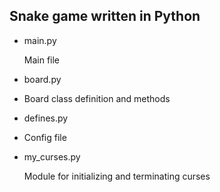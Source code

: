 <h2>Snake game written in Python</h2>

<ul>
<li>main.py</li>
<p>Main file</p> 

<li>board.py<li>
<p>Board class definition and methods</p>

<li>defines.py<li>
<p>Config file</p>

<li>my_curses.py</li>
<p>Module for initializing and terminating curses</p>

</ul>